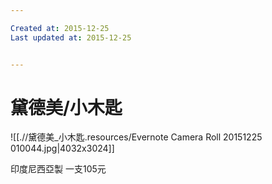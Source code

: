 ```yaml
---

Created at: 2015-12-25
Last updated at: 2015-12-25


---
```


# 黛德美/小木匙


![[.//黛德美_小木匙.resources/Evernote Camera Roll 20151225 010044.jpg\|4032x3024]]

印度尼西亞製
一支105元

